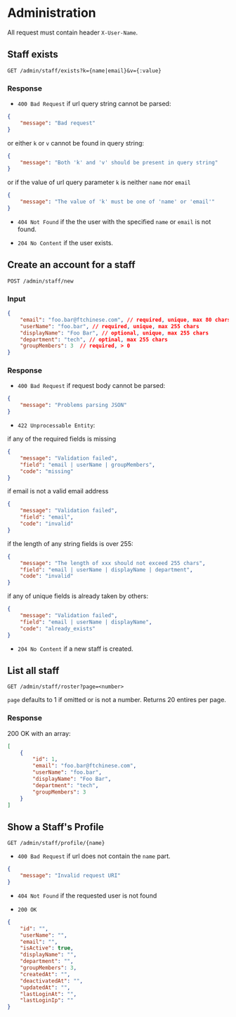 # Administration

All request must contain header `X-User-Name`.

## Staff exists

    GET /admin/staff/exists?k={name|email}&v={:value}

### Response

* `400 Bad Request` if url query string cannot be parsed:
```json
{
    "message": "Bad request"
}
```

or either `k` or `v` cannot be found in query string:
```json
{
    "message": "Both 'k' and 'v' should be present in query string"
}
```

or if the value of url query parameter `k` is neither `name` nor `email`
```json
{
    "message": "The value of 'k' must be one of 'name' or 'email'"
}
```

* `404 Not Found` if the the user with the specified `name` or `email` is not found.

* `204 No Content` if the user exists.

## Create an account for a staff

    POST /admin/staff/new

### Input
```json
{
    "email": "foo.bar@ftchinese.com", // required, unique, max 80 chars
    "userName": "foo.bar", // required, unique, max 255 chars
    "displayName": "Foo Bar", // optional, unique, max 255 chars
    "department": "tech", // optinal, max 255 chars
    "groupMembers": 3  // required, > 0
}
```

### Response

* `400 Bad Request` if request body cannot be parsed:
```json
{
    "message": "Problems parsing JSON"
}
```

* `422 Unprocessable Entity`:

if any of the required fields is missing
```json
{
    "message": "Validation failed",
    "field": "email | userName | groupMembers",
    "code": "missing"
}
```

if email is not a valid email address
```json
{
    "message": "Validation failed",
    "field": "email",
    "code": "invalid"
}
```

if the length of any string fields is over 255:
```json
{
    "message": "The length of xxx should not exceed 255 chars",
    "field": "email | userName | displayName | department",
    "code": "invalid"
}
```
if any of unique fields is already taken by others:
```json
{
    "message": "Validation failed",
    "field": "email | userName | displayName",
    "code": "already_exists"
}
```

* `204 No Content` if a new staff is created.

## List all staff

    GET /admin/staff/roster?page=<number>

`page` defaults to 1 if omitted or is not a number. Returns 20 entires per page.

### Response

200 OK with an array:
```json
[
    {
		"id": 1,
		"email": "foo.bar@ftchinese.com",
		"userName": "foo.bar",
		"displayName": "Foo Bar",
		"department": "tech",
		"groupMembers": 3
    }
]
```

## Show a Staff's Profile

    GET /admin/staff/profile/{name}

* `400 Bad Request` if url does not contain the `name` part.
```json
{
    "message": "Invalid request URI"
}
```

* `404 Not Found` if the requested user is not found

* `200 OK`
```json
{
    "id": "",
    "userName": "",
    "email": "",
    "isActive": true,
    "displayName": "",
    "department": "",
    "groupMembers": 3,
    "createdAt": "",
    "deactivatedAt": "",
    "updatedAt": "",
    "lastLoginAt": "",
    "lastLoginIp": ""
}
```